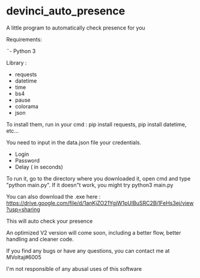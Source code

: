 # devinci_auto_presence
A little program to automatically check presence for you

Requirements:

¨- Python 3

Library :
- requests
- datetime
- time
- bs4
- pause
- colorama
- json

To install them, run in your cmd : pip install requests, pip install datetime, etc...

You need to input in the data.json file your credentials.
- Login
- Password
- Delay ( in seconds)

To run it, go to the directory where you downloaded it, open cmd and type "python main.py".
If it doesn"t work, you might try python3 main.py

You can also download the .exe here : https://drive.google.com/file/d/1anKjZO21YgjW1pUlBuSRC2Bi1FeHs3ej/view?usp=sharing

This will auto check your presence

An optimized V2 version will come soon, including a better flow, better handling and cleaner code.


If you find any bugs or have any questions, you can contact me at MVoltaj#6005

I'm not responsible of any abusal uses of this software
